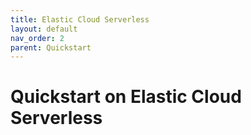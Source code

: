 ```yaml
---
title: Elastic Cloud Serverless
layout: default
nav_order: 2
parent: Quickstart
---
```


# Quickstart on Elastic Cloud Serverless